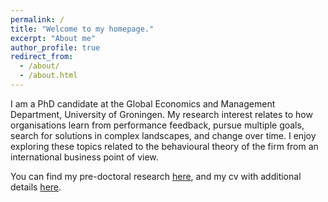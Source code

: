 ```yaml
---
permalink: /
title: "Welcome to my homepage."
excerpt: "About me"
author_profile: true
redirect_from: 
  - /about/
  - /about.html
---
```


I am a PhD candidate at the Global Economics and Management Department, University of Groningen.  My research interest relates to how organisations learn from performance feedback, pursue multiple goals, search for solutions in complex landscapes, and change over time.  I enjoy exploring these topics related to the behavioural theory of the firm from an international business point of view. 

You can find my pre-doctoral research [here](https://jbolanoshurtado.github.io/publications/ "To current research"), and my cv with additional details [here](https://jbolanoshurtado.github.io/cv/ "To my CV").
